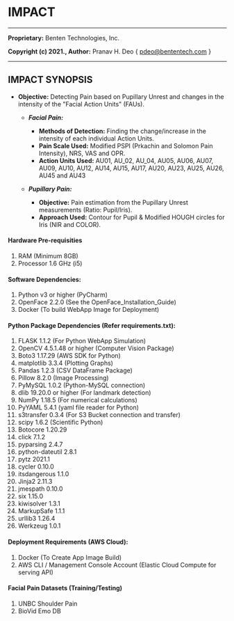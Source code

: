 # IMPACT

***

**Proprietary:** Benten Technologies, Inc.

**Copyright (c) 2021., Author:** Pranav H. Deo { pdeo@bententech.com }

***

## IMPACT SYNOPSIS
* **Objective:** Detecting Pain based on Pupillary Unrest and changes in the intensity of the "Facial Action Units" (FAUs).

  - ***Facial Pain:***
    * **Methods of Detection:** Finding the change/increase in the intensity of each individual Action Units.
    * **Pain Scale Used:** Modified PSPI (Prkachin and Solomon Pain Intensity), NRS, VAS and OPR.
    * **Action Units Used:** AU01, AU_02, AU_04, AU05, AU06, AU07, AU09, AU10, AU12, AU14, AU15, AU17, AU20, AU23, AU25, AU26, AU45 and AU43
    
  - ***Pupillary Pain:***
    * **Objective:** Pain estimation from the Pupillary Unrest measurements (Ratio: Pupil/Iris).
    * **Approach Used:** Contour for Pupil & Modified HOUGH circles for Iris (NIR and COLOR).


#### Hardware Pre-requisities
1. RAM (Minimum 8GB)
2. Processor 1.6 GHz (i5)


#### Software Dependencies:
1. Python v3 or higher (PyCharm)
2. OpenFace 2.2.0 (See the OpenFace_Installation_Guide)
3. Docker (To build WebApp Image for Deployment)


#### Python Package Dependencies (Refer requirements.txt):
1. FLASK 1.1.2 (For Python WebApp Simulation)
2. OpenCV 4.5.1.48 or higher (Computer Vision Package)
3. Boto3 1.17.29 (AWS SDK for Python)
4. matplotlib 3.3.4 (Plotting Graphs)
5. Pandas 1.2.3 (CSV DataFrame Package)
6. Pillow 8.2.0 (Image Processing)
7. PyMySQL 1.0.2 (Python-MySQL connection)
8. dlib 19.20.0 or higher (For landmark detection)
9. NumPy 1.18.5 (For numerical calculations)
10. PyYAML 5.4.1 (yaml file reader for Python)
11. s3transfer 0.3.4 (For S3 Bucket connection and transfer)
12. scipy 1.6.2 (Scientific Python)
13. Botocore 1.20.29
14. click 7.1.2
15. pyparsing 2.4.7
16. python-dateutil 2.8.1
17. pytz 2021.1
18. cycler 0.10.0
19. itsdangerous 1.1.0
20. Jinja2 2.11.3
21. jmespath 0.10.0
22. six 1.15.0
23. kiwisolver 1.3.1
24. MarkupSafe 1.1.1
25. urllib3 1.26.4
26. Werkzeug 1.0.1


#### Deployment Requirements (AWS Cloud):
1. Docker (To Create App Image Build)
2. AWS CLI / Management Console Account (Elastic Cloud Compute for serving API)


#### Facial Pain Datasets (Training/Testing)
1. UNBC Shoulder Pain
2. BioVid Emo DB
